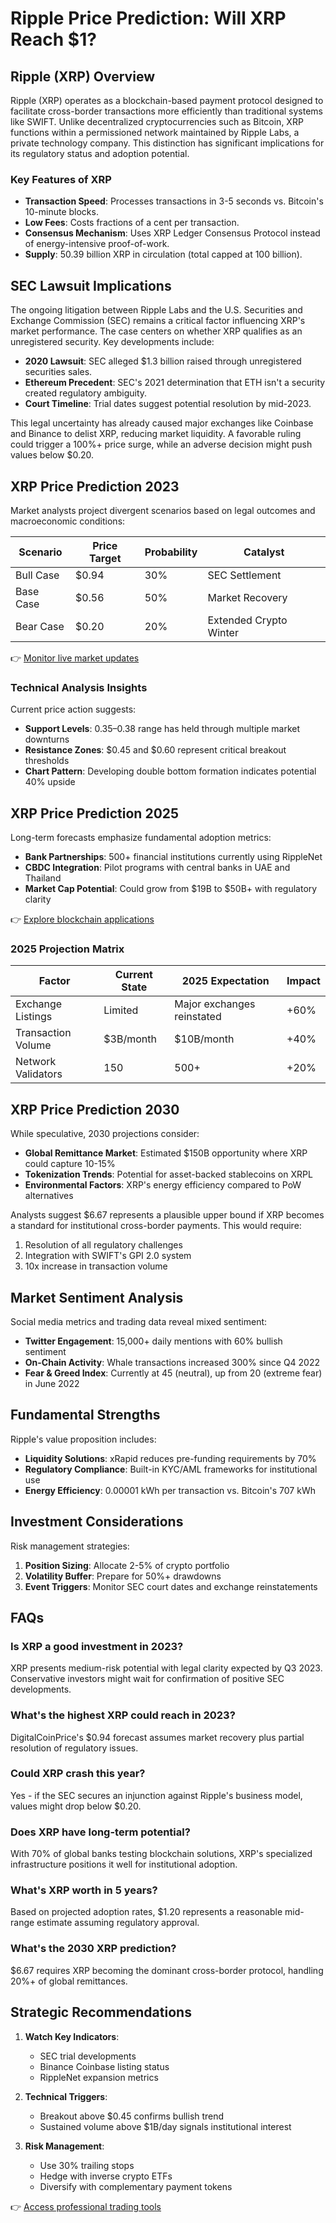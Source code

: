 # Ripple Price Prediction: Will XRP Reach $1?

## Ripple (XRP) Overview

Ripple (XRP) operates as a blockchain-based payment protocol designed to facilitate cross-border transactions more efficiently than traditional systems like SWIFT. Unlike decentralized cryptocurrencies such as Bitcoin, XRP functions within a permissioned network maintained by Ripple Labs, a private technology company. This distinction has significant implications for its regulatory status and adoption potential.

### Key Features of XRP
- **Transaction Speed**: Processes transactions in 3-5 seconds vs. Bitcoin's 10-minute blocks.
- **Low Fees**: Costs fractions of a cent per transaction.
- **Consensus Mechanism**: Uses XRP Ledger Consensus Protocol instead of energy-intensive proof-of-work.
- **Supply**: 50.39 billion XRP in circulation (total capped at 100 billion).

## SEC Lawsuit Implications

The ongoing litigation between Ripple Labs and the U.S. Securities and Exchange Commission (SEC) remains a critical factor influencing XRP's market performance. The case centers on whether XRP qualifies as an unregistered security. Key developments include:

- **2020 Lawsuit**: SEC alleged $1.3 billion raised through unregistered securities sales.
- **Ethereum Precedent**: SEC's 2021 determination that ETH isn't a security created regulatory ambiguity.
- **Court Timeline**: Trial dates suggest potential resolution by mid-2023.

This legal uncertainty has already caused major exchanges like Coinbase and Binance to delist XRP, reducing market liquidity. A favorable ruling could trigger a 100%+ price surge, while an adverse decision might push values below $0.20.

## XRP Price Prediction 2023

Market analysts project divergent scenarios based on legal outcomes and macroeconomic conditions:

| Scenario | Price Target | Probability | Catalyst |
|---------|--------------|-------------|----------|
| Bull Case | $0.94 | 30% | SEC Settlement |
| Base Case | $0.56 | 50% | Market Recovery |
| Bear Case | $0.20 | 20% | Extended Crypto Winter |

👉 [Monitor live market updates](https://bit.ly/okx-bonus)

### Technical Analysis Insights

Current price action suggests:
- **Support Levels**: $0.35–$0.38 range has held through multiple market downturns
- **Resistance Zones**: $0.45 and $0.60 represent critical breakout thresholds
- **Chart Pattern**: Developing double bottom formation indicates potential 40% upside

## XRP Price Prediction 2025

Long-term forecasts emphasize fundamental adoption metrics:

- **Bank Partnerships**: 500+ financial institutions currently using RippleNet
- **CBDC Integration**: Pilot programs with central banks in UAE and Thailand
- **Market Cap Potential**: Could grow from $19B to $50B+ with regulatory clarity

👉 [Explore blockchain applications](https://bit.ly/okx-bonus)

### 2025 Projection Matrix

| Factor | Current State | 2025 Expectation | Impact |
|-------|---------------|------------------|--------|
| Exchange Listings | Limited | Major exchanges reinstated | +60% |
| Transaction Volume | $3B/month | $10B/month | +40% |
| Network Validators | 150 | 500+ | +20% |

## XRP Price Prediction 2030

While speculative, 2030 projections consider:
- **Global Remittance Market**: Estimated $150B opportunity where XRP could capture 10-15%
- **Tokenization Trends**: Potential for asset-backed stablecoins on XRPL
- **Environmental Factors**: XRP's energy efficiency compared to PoW alternatives

Analysts suggest $6.67 represents a plausible upper bound if XRP becomes a standard for institutional cross-border payments. This would require:
1. Resolution of all regulatory challenges
2. Integration with SWIFT's GPI 2.0 system
3. 10x increase in transaction volume

## Market Sentiment Analysis

Social media metrics and trading data reveal mixed sentiment:

- **Twitter Engagement**: 15,000+ daily mentions with 60% bullish sentiment
- **On-Chain Activity**: Whale transactions increased 300% since Q4 2022
- **Fear & Greed Index**: Currently at 45 (neutral), up from 20 (extreme fear) in June 2022

## Fundamental Strengths

Ripple's value proposition includes:
- **Liquidity Solutions**: xRapid reduces pre-funding requirements by 70%
- **Regulatory Compliance**: Built-in KYC/AML frameworks for institutional use
- **Energy Efficiency**: 0.00001 kWh per transaction vs. Bitcoin's 707 kWh

## Investment Considerations

Risk management strategies:
1. **Position Sizing**: Allocate 2-5% of crypto portfolio
2. **Volatility Buffer**: Prepare for 50%+ drawdowns
3. **Event Triggers**: Monitor SEC court dates and exchange reinstatements

## FAQs

### Is XRP a good investment in 2023?
XRP presents medium-risk potential with legal clarity expected by Q3 2023. Conservative investors might wait for confirmation of positive SEC developments.

### What's the highest XRP could reach in 2023?
DigitalCoinPrice's $0.94 forecast assumes market recovery plus partial resolution of regulatory issues.

### Could XRP crash this year?
Yes - if the SEC secures an injunction against Ripple's business model, values might drop below $0.20.

### Does XRP have long-term potential?
With 70% of global banks testing blockchain solutions, XRP's specialized infrastructure positions it well for institutional adoption.

### What's XRP worth in 5 years?
Based on projected adoption rates, $1.20 represents a reasonable mid-range estimate assuming regulatory approval.

### What's the 2030 XRP prediction?
$6.67 requires XRP becoming the dominant cross-border protocol, handling 20%+ of global remittances.

## Strategic Recommendations

1. **Watch Key Indicators**:
   - SEC trial developments
   - Binance Coinbase listing status
   - RippleNet expansion metrics

2. **Technical Triggers**:
   - Breakout above $0.45 confirms bullish trend
   - Sustained volume above $1B/day signals institutional interest

3. **Risk Management**:
   - Use 30% trailing stops
   - Hedge with inverse crypto ETFs
   - Diversify with complementary payment tokens

👉 [Access professional trading tools](https://bit.ly/okx-bonus)